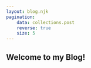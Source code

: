 ```yaml
---
layout: blog.njk
pagination:
    data: collections.post
    reverse: true
    size: 5
---
```


## Welcome to my Blog!